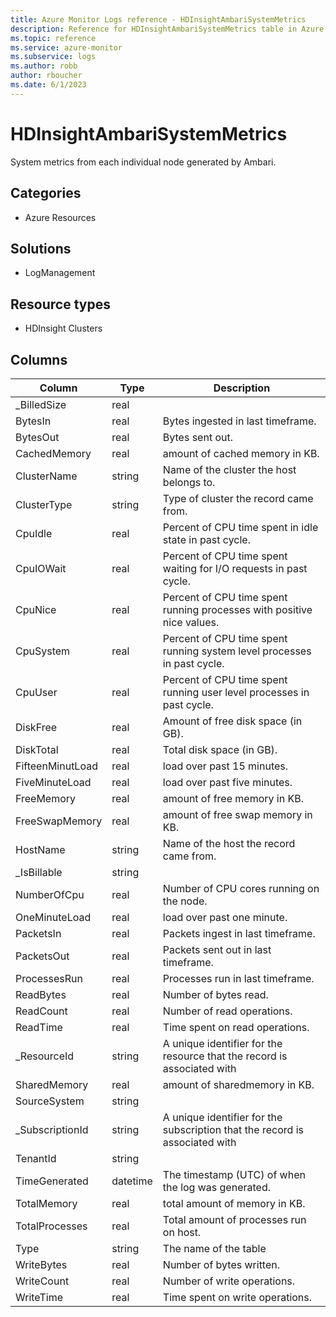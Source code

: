 ```yaml
---
title: Azure Monitor Logs reference - HDInsightAmbariSystemMetrics
description: Reference for HDInsightAmbariSystemMetrics table in Azure Monitor Logs.
ms.topic: reference
ms.service: azure-monitor
ms.subservice: logs
ms.author: robb
author: rboucher
ms.date: 6/1/2023
---
```


# HDInsightAmbariSystemMetrics

 System metrics from each individual node generated by Ambari.

## Categories

- Azure Resources
## Solutions

- LogManagement
## Resource types

- HDInsight Clusters




## Columns

| Column | Type | Description |
| --- | --- | --- |
| _BilledSize | real |  |
| BytesIn | real | Bytes ingested in last timeframe. |
| BytesOut | real | Bytes sent out. |
| CachedMemory | real | amount of cached memory in KB. |
| ClusterName | string | Name of the cluster the host belongs to. |
| ClusterType | string | Type of cluster the record came from. |
| CpuIdle | real | Percent of CPU time spent in idle state in past cycle. |
| CpuIOWait | real | Percent of CPU time spent waiting for I/O requests in past cycle. |
| CpuNice | real | Percent of CPU time spent running processes with positive nice values. |
| CpuSystem | real | Percent of CPU time spent running system level processes in past cycle. |
| CpuUser | real | Percent of CPU time spent running user level processes in past cycle. |
| DiskFree | real | Amount of free disk space (in GB). |
| DiskTotal | real | Total disk space (in GB). |
| FifteenMinutLoad | real | load over past 15 minutes. |
| FiveMinuteLoad | real | load over past five minutes. |
| FreeMemory | real | amount of free memory in KB. |
| FreeSwapMemory | real | amount of free swap memory in KB. |
| HostName | string | Name of the host the record came from. |
| _IsBillable | string |  |
| NumberOfCpu | real | Number of CPU cores running on the node. |
| OneMinuteLoad | real | load over past one minute. |
| PacketsIn | real | Packets ingest in last timeframe. |
| PacketsOut | real | Packets sent out in last timeframe. |
| ProcessesRun | real | Processes run in last timeframe. |
| ReadBytes | real | Number of bytes read. |
| ReadCount | real | Number of read operations. |
| ReadTime | real | Time spent on read operations. |
| _ResourceId | string | A unique identifier for the resource that the record is associated with |
| SharedMemory | real | amount of sharedmemory in KB. |
| SourceSystem | string |  |
| _SubscriptionId | string | A unique identifier for the subscription that the record is associated with |
| TenantId | string |  |
| TimeGenerated | datetime | The timestamp (UTC) of when the log was generated. |
| TotalMemory | real | total amount of memory in KB. |
| TotalProcesses | real | Total amount of processes run on host. |
| Type | string | The name of the table |
| WriteBytes | real | Number of bytes written. |
| WriteCount | real | Number of write operations. |
| WriteTime | real | Time spent on write operations. |
